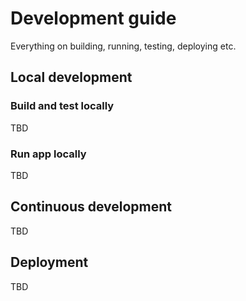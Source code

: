 # Development guide

Everything on building, running, testing, deploying etc.

## Local development
### Build and test locally
TBD

### Run app locally
TBD

## Continuous development
TBD

## Deployment
TBD
